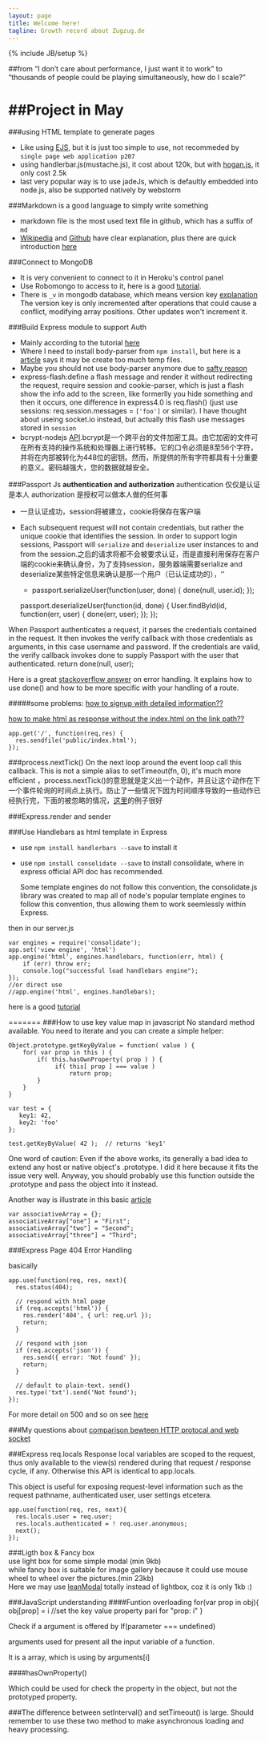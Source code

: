 ```yaml
---
layout: page
title: Welcome here!
tagline: Growth record about Zugzug.de
---
```

{% include JB/setup %}

##from “I don’t care about performance, I just want it to work” to “thousands of people could be playing simultaneously, how do I scale?”

##Project in May
=========
###using HTML template to generate pages
- Like using [EJS](http://embeddedjs.com/), but it is just too simple to use, not recommeded by `single page web application p207`
- using handlerbar.js(mustache.js), it cost about 120k, but with [hogan.js](http://twitter.github.io/hogan.js/), it only cost 2.5k 
- last very popular way is to use jadeJs, which is defaultly embedded into node.js, also be supported natively by webstorm

###Markdown is a good language to simply write something
- markdown file is the most used text file in github,  which has a suffix of `md`
- [Wikipedia](http://zh.wikipedia.org/wiki/Markdown) and [Github](https://help.github.com/articles/markdown-basics) have clear explanation, plus there are quick introduction [here](http://jianshu.io/p/q81RER)

###Connect to MongoDB
- It is very convenient to connect to it in Heroku's control panel
- Use Robomongo to access to it, here is a good [tutorial](http://scotch.io/quick-tips/mongodb/connecting-to-mongodb-using-robomongo).
- There is `_v` in mongodb database, which means version key [explanation](http://aaronheckmann.tumblr.com/post/48943525537/mongoose-v3-part-1-versioning)
	The version key is only incremented after operations that could cause a conflict, modifying array positions. Other updates won't increment it.

###Build Express module to support Auth
- Mainly according to the tutorial [here](http://scotch.io/tutorials/javascript/easy-node-authentication-setup-and-local)
- Where I need to install body-parser from `npm install`, but here is a [article](http://andrewkelley.me/post/do-not-use-bodyparser-with-express-js.html) says it may be create too much temp files.
- Maybe you should not use body-parser anymore due to [safty reason](http://stackoverflow.com/questions/20228203/how-to-get-post-fields-in-express-without-using-bodyparser-middleware)
- express-flash:define a flash message and render it without redirecting the request, require session and cookie-parser, which is just a flash show the info add to the screen, like formerlly you hide something and then it occurs, one difference in express4.0 is req.flash() (just use sessions: req.session.messages = `['foo']` or similar).  I have thought about useing socket.io instead, but actually this flash use messages stored in `session`
- bcrypt-nodejs [API](https://www.npmjs.org/package/bcrypt-nodejs).bcrypt是一个跨平台的文件加密工具。由它加密的文件可在所有支持的操作系统和处理器上进行转移。它的口令必须是8至56个字符，并将在内部被转化为448位的密钥。然而，所提供的所有字符都具有十分重要的意义。密码越强大，您的数据就越安全。

###Passport Js
**authentication and authorization**
authentication 仅仅是认证是本人  authorization 是授权可以做本人做的任何事

- 一旦认证成功，session将被建立，cookie将保存在客户端
- Each subsequent request will not contain credentials, but rather the unique cookie that identifies the session. In order to support login sessions, Passport will `serialize` and `deserialize` user instances to and from the session.之后的请求将都不会被要求认证，而是直接利用保存在客户端的cookie来确认身份，为了支持session，服务器端需要serialize and deserialize某些特定信息来确认是那一个用户（已认证成功的），‘’
	- passport.serializeUser(function(user, done) {
	  done(null, user.id);
	});

	passport.deserializeUser(function(id, done) {
	  User.findById(id, function(err, user) {
	    done(err, user);
	  });
	});

When Passport authenticates a request, it parses the credentials contained in the request. It then invokes the verify callback with those credentials as arguments, in this case username and password. If the credentials are valid, the verify callback invokes done to supply Passport with the user that authenticated.
	return done(null, user);

Here is a great [stackoverflow answer](http://stackoverflow.com/questions/15711127/express-passport-node-js-error-handling) on error handling. It explains how to use done() and how to be more specific with your handling of a route.

#####some problems:
[how to signup with detailed information??](http://stackoverflow.com/questions/11784233/using-passportjs-how-does-one-pass-additional-form-fields-to-the-local-authenti)

[how to make html as response without the index.html on the link path??](http://expressjs.com/api.html#app.engine)

	app.get('/', function(req,res) {
	  res.sendfile('public/index.html');
	});

###process.nextTick()
	On the next loop around the event loop call this callback. This is not a simple alias to setTimeout(fn, 0), it's much more efficient
，process.nextTick()的意思就是定义出一个动作，并且让这个动作在下一个事件轮询的时间点上执行。防止了一些情况下因为时间顺序导致的一些动作已经执行完，下面的被忽略的情况，[这里](http://www.cnblogs.com/lengyuhong/archive/2013/03/31/2987745.html)的例子很好

###Express.render and sender

###Use Handlebars as html template in Express
- use `npm install handlerbars --save` to install it
- use `npm install consolidate --save` to install consolidate, where in express official API doc has recommended.

	Some template engines do not follow this convention, the consolidate.js library was created to map all of node's popular template engines to follow this convention, thus allowing them to work seemlessly within Express.

then in our server.js

	var engines = require('consolidate');
	app.set('view engine', 'html')
	app.engine('html', engines.handlebars, function(err, html) {
	    if (err) throw err;
	    console.log("successful load handlebars engine");
	});
	//or direct use 
	//app.engine('html', engines.handlebars);

here is a good [tutorial](http://expressjs-book.com/forums/topic/how-to-use-alternative-non-jade-template-engines-with-express/)

=======
###How to use key value map in javascript
No standard method available. You need to iterate and you can create a simple helper:

	Object.prototype.getKeyByValue = function( value ) {
	    for( var prop in this ) {
	        if( this.hasOwnProperty( prop ) ) {
	             if( this[ prop ] === value )
	                 return prop;
	        }
	    }
	}
	
	var test = {
	   key1: 42,
	   key2: 'foo'
	};
	
	test.getKeyByValue( 42 );  // returns 'key1'
	
One word of caution: Even if the above works, its generally a bad idea to extend any host or native object's .prototype. I did it here because it fits the issue very well. Anyway, you should probably use this function outside the .prototype and pass the object into it instead.

Another way is illustrate in this basic [article](http://mckoss.com/jscript/object.htm)  

	var associativeArray = {};
	associativeArray["one"] = "First";
	associativeArray["two"] = "Second";
	associativeArray["three"] = "Third";

###Express Page 404 Error Handling

basically 

	app.use(function(req, res, next){
	  res.status(404);

	  // respond with html page
	  if (req.accepts('html')) {
	    res.render('404', { url: req.url });
	    return;
	  }

	  // respond with json
	  if (req.accepts('json')) {
	    res.send({ error: 'Not found' });
	    return;
	  }

	  // default to plain-text. send()
	  res.type('txt').send('Not found');
	});

For more detail on 500 and so on see [here](https://github.com/visionmedia/express/blob/master/examples/error-pages/index.js)

###My questions about [comparison bewteen HTTP protocal and web socket](http://stackoverflow.com/questions/23642778/http-post-and-socket-io)

###Express req.locals
Response local variables are scoped to the request, thus only available to the view(s) rendered during that request / response cycle, if any. Otherwise this API is identical to app.locals.

This object is useful for exposing request-level information such as the request pathname, authenticated user, user settings etcetera.

	app.use(function(req, res, next){
	  res.locals.user = req.user;
	  res.locals.authenticated = ! req.user.anonymous;
	  next();
	});

###Ligth box & Fancy box  
use light box for some simple modal (min 9kb)  
while fancy box is suitable for image gallery because it could use mouse wheel to wheel over the pictures.(min 23kb)  
Here we may use [leanModal](http://leanmodal.finelysliced.com.au/) totally instead of lightbox, coz it is only 1kb :)  

###JavaScript understanding
####Funtion overloading
for(var prop in obj){
	obj[prop] = i //set the key value property pari for "prop: i"
}

Check if a argument is offered by 
If(parameter === undefined)

arguments used for present all the input variable of a function.

It is a array, which is using by arguments[i]

####hasOwnProperty()

Which could be used for check the property in the object, but not the prototyped property.

###The difference between setInterval() and setTimeout() is large.
Should remember to use these two method to make asynchronous loading and heavy processing.
